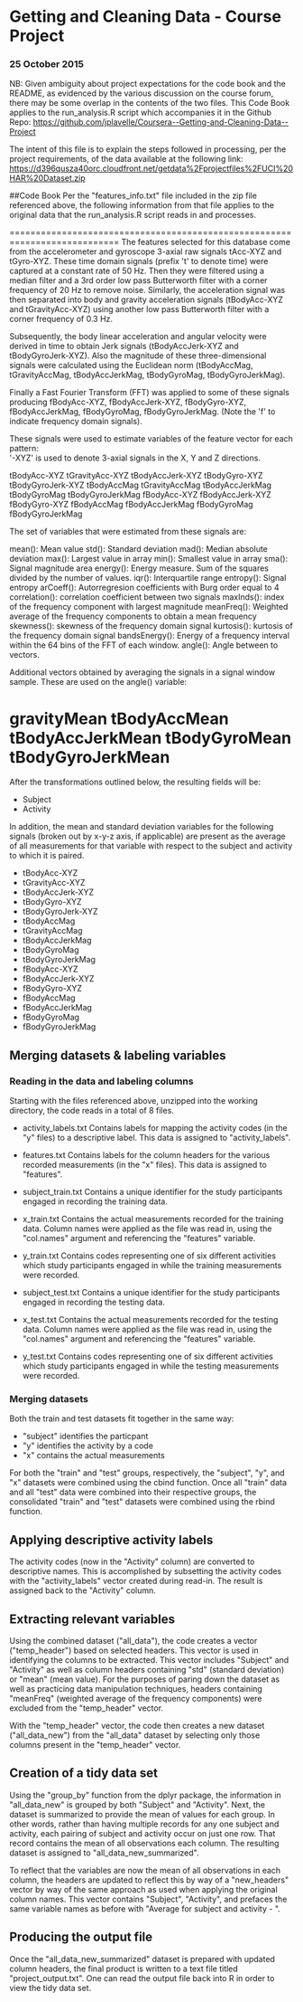# Getting and Cleaning Data - Course Project
### 25 October 2015


NB: Given ambiguity about project expectations for the code book and the 
README, as evidenced by the various discussion on the course forum, there 
may be some overlap in the contents of the two files. This Code Book applies 
to the run_analysis.R script which accompanies it in the Github Repo:
<https://github.com/jplavelle/Coursera--Getting-and-Cleaning-Data--Project>


The intent of this file is to explain the steps followed in processing,
per the project requirements, of the data available at the following link:
 <https://d396qusza40orc.cloudfront.net/getdata%2Fprojectfiles%2FUCI%20HAR%20Dataset.zip>

##Code Book
Per the "features_info.txt" file included in the zip file referenced above, 
the following information from that file applies to the original data that 
the run_analysis.R script reads in and processes.

===========================================================================
The features selected for this database come from the accelerometer and 
gyroscope 3-axial raw signals tAcc-XYZ and tGyro-XYZ. These time domain 
signals (prefix 't' to denote time) were captured at a constant rate of 50 
Hz. Then they were filtered using a median filter and a 3rd order low pass 
Butterworth filter with a corner frequency of 20 Hz to remove noise. 
Similarly, the acceleration signal was then separated into body and 
gravity acceleration signals (tBodyAcc-XYZ and tGravityAcc-XYZ) using 
another low pass Butterworth filter with a corner frequency of 0.3 Hz. 

Subsequently, the body linear acceleration and angular velocity were 
derived in time to obtain Jerk signals (tBodyAccJerk-XYZ and tBodyGyroJerk-XYZ). 
Also the magnitude of these three-dimensional signals were calculated 
using the Euclidean norm (tBodyAccMag, tGravityAccMag, tBodyAccJerkMag, 
tBodyGyroMag, tBodyGyroJerkMag). 

Finally a Fast Fourier Transform (FFT) was applied to some of these signals 
producing fBodyAcc-XYZ, fBodyAccJerk-XYZ, fBodyGyro-XYZ, fBodyAccJerkMag, 
fBodyGyroMag, fBodyGyroJerkMag. (Note the 'f' to indicate frequency domain 
signals). 

These signals were used to estimate variables of the feature vector for 
each pattern:  
'-XYZ' is used to denote 3-axial signals in the X, Y and Z directions.


tBodyAcc-XYZ
tGravityAcc-XYZ
tBodyAccJerk-XYZ
tBodyGyro-XYZ
tBodyGyroJerk-XYZ
tBodyAccMag
tGravityAccMag
tBodyAccJerkMag
tBodyGyroMag
tBodyGyroJerkMag
fBodyAcc-XYZ
fBodyAccJerk-XYZ
fBodyGyro-XYZ
fBodyAccMag
fBodyAccJerkMag
fBodyGyroMag
fBodyGyroJerkMag

The set of variables that were estimated from these signals are: 

mean(): Mean value
std(): Standard deviation
mad(): Median absolute deviation 
max(): Largest value in array
min(): Smallest value in array
sma(): Signal magnitude area
energy(): Energy measure. Sum of the squares divided by the number of values. 
iqr(): Interquartile range 
entropy(): Signal entropy
arCoeff(): Autorregresion coefficients with Burg order equal to 4
correlation(): correlation coefficient between two signals
maxInds(): index of the frequency component with largest magnitude
meanFreq(): Weighted average of the frequency components to obtain a mean frequency
skewness(): skewness of the frequency domain signal 
kurtosis(): kurtosis of the frequency domain signal 
bandsEnergy(): Energy of a frequency interval within the 64 bins of the FFT of each window.
angle(): Angle between to vectors.

Additional vectors obtained by averaging the signals in a signal window sample. These are used on the angle() variable:

gravityMean
tBodyAccMean
tBodyAccJerkMean
tBodyGyroMean
tBodyGyroJerkMean
===========================================================================

After the transformations outlined below, the resulting fields will be:

* Subject
* Activity

In addition, the mean and standard deviation variables for the following 
signals (broken out by x-y-z axis, if applicable) are present as the 
average of all measurements for that variable with respect to the subject 
and activity to which it is paired.

* tBodyAcc-XYZ
* tGravityAcc-XYZ
* tBodyAccJerk-XYZ
* tBodyGyro-XYZ
* tBodyGyroJerk-XYZ
* tBodyAccMag
* tGravityAccMag
* tBodyAccJerkMag
* tBodyGyroMag
* tBodyGyroJerkMag
* fBodyAcc-XYZ
* fBodyAccJerk-XYZ
* fBodyGyro-XYZ
* fBodyAccMag
* fBodyAccJerkMag
* fBodyGyroMag
* fBodyGyroJerkMag


## Merging datasets & labeling variables

### Reading in the data and labeling columns
Starting with the files referenced above, unzipped into the working 
directory, the code reads in a total of 8 files.

* activity_labels.txt
Contains labels for mapping the activity codes (in the "y" files) to a 
descriptive label. This data is assigned to "activity_labels".

* features.txt
Contains labels for the column headers for the various recorded 
measurements (in the "x" files). This data is assigned to "features".

* subject_train.txt
Contains a unique identifier for the study participants engaged in 
recording the training data.

* x_train.txt
Contains the actual measurements recorded for the training data. Column 
names were applied as the file was read in, using the "col.names" argument 
and referencing the "features" variable.

* y_train.txt
Contains codes representing one of six different activities which study 
participants engaged in while the training measurements were recorded.

* subject_test.txt
Contains a unique identifier for the study participants engaged in 
recording the testing data.

* x_test.txt
Contains the actual measurements recorded for the testing data. Column 
names were applied as the file was read in, using the "col.names" argument 
and referencing the "features" variable.

* y_test.txt
Contains codes representing one of six different activities which study 
participants engaged in while the testing measurements were recorded.

### Merging datasets
Both the train and test datasets fit together in the same way: 

* "subject" identifies the particpant
* "y" identifies the activity by a code
* "x" contains the actual measurements

For both the "train" and "test" groups, respectively, the "subject", 
"y", and "x" datasets were combined using the cbind function. Once all 
"train" data and all "test" data were combined into their respective groups, 
the consolidated "train" and "test" datasets were combined using the rbind 
function.


## Applying descriptive activity labels
The activity codes (now in the "Activity" column) are converted to 
descriptive names. This is accomplished by subsetting the activity codes 
with the "activity_labels" vector created during read-in. The result is 
assigned back to the "Activity" column.


## Extracting relevant variables
Using the combined dataset ("all_data"), the code creates a vector 
("temp_header") based on selected headers. This vector is used in 
identifying the columns to be extracted. This vector includes "Subject" 
and "Activity" as well as column headers containing "std" (standard 
deviation) or "mean" (mean value). For the purposes of paring down the 
dataset as well as practicing data manipulation techniques, headers 
containing "meanFreq" (weighted average of the frequency components) were 
excluded from the "temp_header" vector.

With the "temp_header" vector, the code then creates a new dataset 
("all_data_new") from the "all_data" dataset by selecting only those 
columns present in the "temp_header" vector.


## Creation of a tidy data set
Using the "group_by" function from the dplyr package, the information in 
"all_data_new" is grouped by both "Subject" and "Activity". Next, the 
dataset is summarized to provide the mean of values for each group. 
In other words, rather than having multiple records for any one subject 
and activity, each pairing of subject and activity occur on just one row. 
That record contains the mean of all observations each column. The 
resulting dataset is assigned to "all_data_new_summarized".

To reflect that the variables are now the mean of all observations in each 
column, the headers are updated to reflect this by way of a "new_headers" 
vector by way of the same approach as used when applying the original 
column names. This vector contains "Subject", "Activity", and prefaces the 
same variable names as before with "Average for subject and activity - ".


## Producing the output file
Once the "all_data_new_summarized" dataset is prepared with updated 
column headers, the final product is written to a text file titled 
"project_output.txt". One can read the output file back into R in order to 
view the tidy data set.
